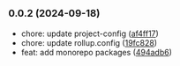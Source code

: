 ## <small>0.0.2 (2024-09-18)</small>

* chore: update project-config ([af4ff17](https://github.com/novlan1/uni-plugin-light/commits/af4ff17))
* chore: update rollup.config ([19fc828](https://github.com/novlan1/uni-plugin-light/commits/19fc828))
* feat: add monorepo packages ([494adb6](https://github.com/novlan1/uni-plugin-light/commits/494adb6))



